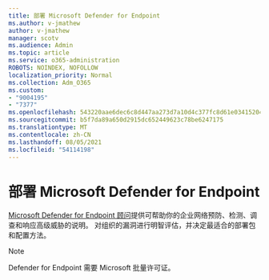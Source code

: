 ```yaml
---
title: 部署 Microsoft Defender for Endpoint
ms.author: v-jmathew
author: v-jmathew
manager: scotv
ms.audience: Admin
ms.topic: article
ms.service: o365-administration
ROBOTS: NOINDEX, NOFOLLOW
localization_priority: Normal
ms.collection: Adm_O365
ms.custom:
- "9004195"
- "7377"
ms.openlocfilehash: 543220aae6dec6c8d447aa273d7a10d4c377fc8d61e03415204f5fd2eabe6242
ms.sourcegitcommit: b5f7da89a650d2915dc652449623c78be6247175
ms.translationtype: MT
ms.contentlocale: zh-CN
ms.lasthandoff: 08/05/2021
ms.locfileid: "54114198"
---
```

# <a name="deploy-microsoft-defender-for-endpoint"></a>部署 Microsoft Defender for Endpoint

[Microsoft Defender for Endpoint 顾问](https://go.microsoft.com/fwlink/?linkid=2146241)提供可帮助你的企业网络预防、检测、调查和响应高级威胁的说明。 对组织的漏洞进行明智评估，并决定最适合的部署包和配置方法。

> [!NOTE]
> Defender for Endpoint 需要 Microsoft 批量许可证。

